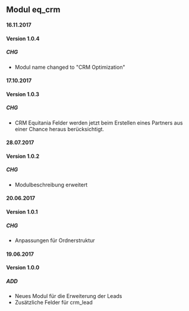 ## Modul eq_crm

#### 16.11.2017
#### Version 1.0.4
##### CHG
- Modul name changed to "CRM Optimization"

#### 17.10.2017
#### Version 1.0.3
##### CHG
- CRM Equitania Felder werden jetzt beim Erstellen eines Partners aus einer Chance heraus berücksichtigt.

#### 28.07.2017
#### Version 1.0.2
##### CHG
- Modulbeschreibung erweitert

#### 20.06.2017
#### Version 1.0.1
##### CHG
- Anpassungen für Ordnerstruktur


#### 19.06.2017
#### Version 1.0.0
##### ADD
- Neues Modul für die Erweiterung der Leads
- Zusätzliche Felder für crm_lead
